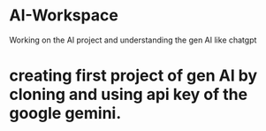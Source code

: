 # AI-Workspace
Working on the AI project and understanding the gen AI like chatgpt 
# creating first project of gen AI by cloning and using api key of the google gemini.

